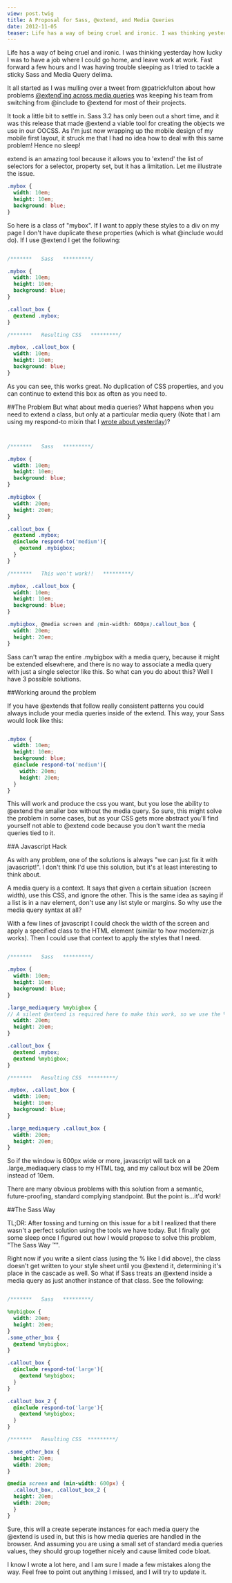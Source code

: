 ```yaml
---
view: post.twig
title: A Proposal for Sass, @extend, and Media Queries
date: 2012-11-05
teaser: Life has a way of being cruel and ironic. I was thinking yesterday how lucky I was to have a job where I could go home, and leave work at work. Fast forward a few hours and I was having trouble sleeping as I tried to tackle a sticky Sass and Media Query delima.
---
```


Life has a way of being cruel and ironic. I was thinking yesterday how lucky I was to have a job where I could go home, and leave work at work. Fast forward a few hours and I was having trouble sleeping as I tried to tackle a sticky Sass and Media Query delima.

It all started as I was mulling over a tweet from @patrickfulton about how problems <a href="https://twitter.com/patrickfulton/status/257988454376431617" target="_blank">@extend'ing across media queries</a> was keeping his team from switching from @include to @extend for most of their projects.

It took a little bit to settle in. Sass 3.2 has only been out a short time, and it was this release that made @extend a viable tool for creating the objects we use in our OOCSS. As I'm just now wrapping up the mobile design of my mobile first layout, it struck me that I had no idea how to deal with this same problem! Hence no sleep!

extend is an amazing tool because it allows you to 'extend' the list of selectors for a selector, property set, but it has a limitation. Let me illustrate the issue.

```scss
.mybox {
  width: 10em;
  height: 10em;
  background: blue;
}
```

So here is a class of "mybox". If I want to apply these styles to a div on my page I don't have duplicate these properties (which is what @include would do). If I use @extend I get the following:

```scss

/*******   Sass   *********/

.mybox {
  width: 10em;
  height: 10em;
  background: blue;
}

.callout_box {
  @extend .mybox;
}

/*******   Resulting CSS   *********/

.mybox, .callout_box {
  width: 10em;
  height: 10em;
  background: blue;
}
```

As you can see, this works great. No duplication of CSS properties, and you can continue to extend this box as often as you need to.

##The Problem
But what about media queries? What happens when you need to extend a class, but only at a particular media query (Note that I am using my respond-to mixin that I <a href="/blog/sass-abstraction-and-media-queries.html">wrote about yesterday</a>)?

```scss


/*******   Sass   *********/

.mybox {
  width: 10em;
  height: 10em;
  background: blue;
}

.mybigbox {
  width: 20em;
  height: 20em;
}

.callout_box {
  @extend .mybox;
  @include respond-to('medium'){
    @extend .mybigbox;
  }
}

/*******   This won't work!!   *********/

.mybox, .callout_box {
  width: 10em;
  height: 10em;
  background: blue;
}

.mybigbox, @media screen and (min-width: 600px).callout_box {
  width: 20em;
  height: 20em;
}
```

Sass can't wrap the entire .mybigbox with a media query, because it might be extended elsewhere, and there is no way to associate a media query with just a single selector like this. So what can you do about this? Well I have 3 possible solutions.

##Working around the problem

If you have @extends that follow really consistent patterns you could always include your media queries inside of the extend. This way, your Sass would look like this:

```scss

.mybox {
  width: 10em;
  height: 10em;
  background: blue;
  @include respond-to('medium'){
    width: 20em;
    height: 20em;
  }
}
```

This will work and produce the css you want, but you lose the ability to @extend the smaller box without the media query. So sure, this might solve the problem in some cases, but as your CSS gets more abstract you'll find yourself not able to @extend code because you don't want the media queries tied to it.

##A Javascript Hack

As with any problem, one of the solutions is always "we can just fix it with javascript!". I don't think I'd use this solution, but it's at least interesting to think about.

A media query is a context. It says that given a certain situation (screen width), use this CSS, and ignore the other. This is the same idea as saying if a list is in a nav element, don't use any list style or margins. So why use the media query syntax at all?

With a few lines of javascript I could check the width of the screen and apply a specified class to the HTML element (similar to how modernizr.js works). Then I could use that context to apply the styles that I need.

```scss

/*******   Sass   *********/

.mybox {
  width: 10em;
  height: 10em;
  background: blue;
}

.large_mediaquery %mybigbox {
// A silent @extend is required here to make this work, so we use the %
  width: 20em;
  height: 20em;
}

.callout_box {
  @extend .mybox;
  @extend %mybigbox;
}

/*******   Resulting CSS  *********/

.mybox, .callout_box {
  width: 10em;
  height: 10em;
  background: blue;
}

.large_mediaquery .callout_box {
  width: 20em;
  height: 20em;
}
```

So if the window is 600px wide or more, javascript will tack on a .large_mediaquery class to my HTML tag, and my callout box will be 20em instead of 10em.

There are many obvious problems with this solution from a semantic, future-proofing, standard complying standpoint. But the point is...it'd work!

##The Sass Way

TL;DR: After tossing and turning on this issue for a bit I realized that there wasn't a perfect solution using the tools we have today. But I finally got some sleep once I figured out how I would propose to solve this problem, "The Sass Way &trade;".

Right now if you write a silent class (using the % like I did above), the class doesn't get written to your style sheet until you @extend it, determining it's place in the cascade as well. So what if Sass treats an @extend inside a media query as just another instance of that class. See the following:

```scss

/*******   Sass   *********/

%mybigbox {
  width: 20em;
  height: 20em;
}
.some_other_box {
  @extend %mybigbox;
}

.callout_box {
  @include respond-to('large'){
    @extend %mybigbox;
  }
}

.callout_box_2 {
  @include respond-to('large'){
    @extend %mybigbox;
  }
}

/*******   Resulting CSS  *********/

.some_other_box {
  height: 20em;
  width: 20em;
}

@media screen and (min-width: 600px) {
  .callout_box, .callout_box_2 {
  height: 20em;
  width: 20em;
  }
}
```

Sure, this will a create seperate instances for each media query the @extend is used in, but this is how media queries are handled in the browser. And assuming you are using a small set of standard media queries values, they should group together nicely and cause limited code bloat.

I know I wrote a lot here, and I am sure I made a few mistakes along the way. Feel free to point out anything I missed, and I will try to update it.
